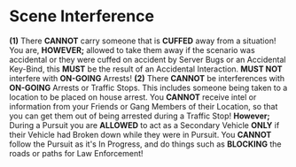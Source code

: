 # Scene Interference

**(1)** There **CANNOT** carry someone that is **CUFFED** away from a situation! You are, **HOWEVER;** allowed to take them away if the scenario was accidental or they were cuffed on accident by Server Bugs or an Accidental Key-Bind, this **MUST** be the result of an Accidental Interaction. **MUST NOT** interfere with **ON-GOING** Arrests! **(2)** There **CANNOT** be interferences with **ON-GOING** Arrests or Traffic Stops. This includes someone being taken to a location to be placed on house arrest. You **CANNOT** receive intel or information from your Friends or Gang Members of their Location, so that you can get them out of being arrested during a Traffic Stop! **However;** During a Pursuit you are **ALLOWED** to act as a Secondary Vehicle **ONLY** if their Vehicle had Broken down while they were in Pursuit. You **CANNOT** follow the Pursuit as it's In Progress, and do things such as **BLOCKING** the roads or paths for Law Enforcement!
